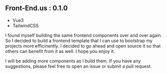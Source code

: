 ## Front-End.us   : 0.1.0

- Vue3
- TailwindCSS

I found myself building the same frontend components over and over again. So I decided to build a frontend   template that I can use to bootstrap my projects more efficinently.  I decided to go ahead and open source it so that others can benefit from it as well.  I hope you enjoy it.

I will be adding more components as I build them.  If you have any suggestions, please feel free to open an issue or submit a pull request.